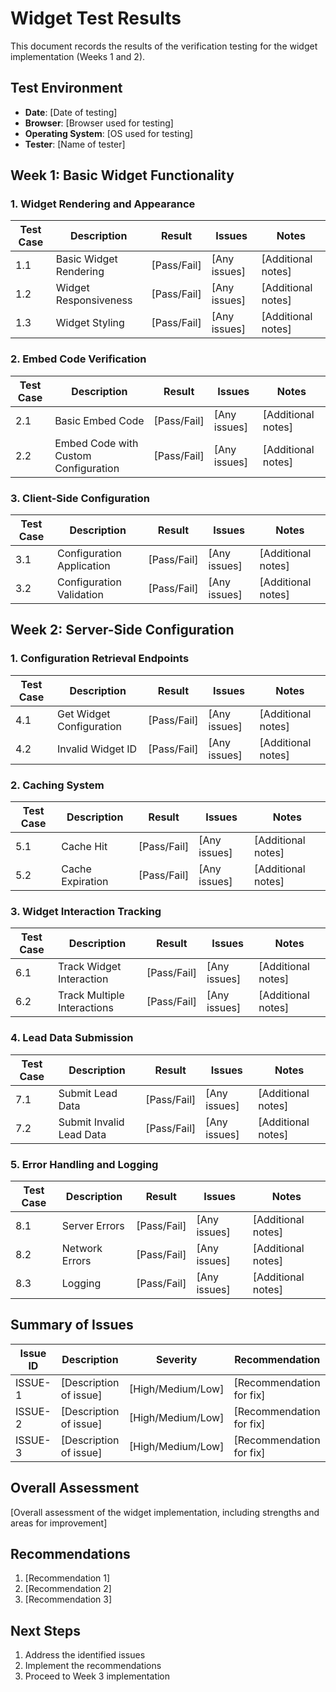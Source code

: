 # Widget Test Results

This document records the results of the verification testing for the widget implementation (Weeks 1 and 2).

## Test Environment

- **Date**: [Date of testing]
- **Browser**: [Browser used for testing]
- **Operating System**: [OS used for testing]
- **Tester**: [Name of tester]

## Week 1: Basic Widget Functionality

### 1. Widget Rendering and Appearance

| Test Case | Description | Result | Issues | Notes |
|-----------|-------------|--------|--------|-------|
| 1.1 | Basic Widget Rendering | [Pass/Fail] | [Any issues] | [Additional notes] |
| 1.2 | Widget Responsiveness | [Pass/Fail] | [Any issues] | [Additional notes] |
| 1.3 | Widget Styling | [Pass/Fail] | [Any issues] | [Additional notes] |

### 2. Embed Code Verification

| Test Case | Description | Result | Issues | Notes |
|-----------|-------------|--------|--------|-------|
| 2.1 | Basic Embed Code | [Pass/Fail] | [Any issues] | [Additional notes] |
| 2.2 | Embed Code with Custom Configuration | [Pass/Fail] | [Any issues] | [Additional notes] |

### 3. Client-Side Configuration

| Test Case | Description | Result | Issues | Notes |
|-----------|-------------|--------|--------|-------|
| 3.1 | Configuration Application | [Pass/Fail] | [Any issues] | [Additional notes] |
| 3.2 | Configuration Validation | [Pass/Fail] | [Any issues] | [Additional notes] |

## Week 2: Server-Side Configuration

### 1. Configuration Retrieval Endpoints

| Test Case | Description | Result | Issues | Notes |
|-----------|-------------|--------|--------|-------|
| 4.1 | Get Widget Configuration | [Pass/Fail] | [Any issues] | [Additional notes] |
| 4.2 | Invalid Widget ID | [Pass/Fail] | [Any issues] | [Additional notes] |

### 2. Caching System

| Test Case | Description | Result | Issues | Notes |
|-----------|-------------|--------|--------|-------|
| 5.1 | Cache Hit | [Pass/Fail] | [Any issues] | [Additional notes] |
| 5.2 | Cache Expiration | [Pass/Fail] | [Any issues] | [Additional notes] |

### 3. Widget Interaction Tracking

| Test Case | Description | Result | Issues | Notes |
|-----------|-------------|--------|--------|-------|
| 6.1 | Track Widget Interaction | [Pass/Fail] | [Any issues] | [Additional notes] |
| 6.2 | Track Multiple Interactions | [Pass/Fail] | [Any issues] | [Additional notes] |

### 4. Lead Data Submission

| Test Case | Description | Result | Issues | Notes |
|-----------|-------------|--------|--------|-------|
| 7.1 | Submit Lead Data | [Pass/Fail] | [Any issues] | [Additional notes] |
| 7.2 | Submit Invalid Lead Data | [Pass/Fail] | [Any issues] | [Additional notes] |

### 5. Error Handling and Logging

| Test Case | Description | Result | Issues | Notes |
|-----------|-------------|--------|--------|-------|
| 8.1 | Server Errors | [Pass/Fail] | [Any issues] | [Additional notes] |
| 8.2 | Network Errors | [Pass/Fail] | [Any issues] | [Additional notes] |
| 8.3 | Logging | [Pass/Fail] | [Any issues] | [Additional notes] |

## Summary of Issues

| Issue ID | Description | Severity | Recommendation |
|----------|-------------|----------|----------------|
| ISSUE-1 | [Description of issue] | [High/Medium/Low] | [Recommendation for fix] |
| ISSUE-2 | [Description of issue] | [High/Medium/Low] | [Recommendation for fix] |
| ISSUE-3 | [Description of issue] | [High/Medium/Low] | [Recommendation for fix] |

## Overall Assessment

[Overall assessment of the widget implementation, including strengths and areas for improvement]

## Recommendations

1. [Recommendation 1]
2. [Recommendation 2]
3. [Recommendation 3]

## Next Steps

1. Address the identified issues
2. Implement the recommendations
3. Proceed to Week 3 implementation
